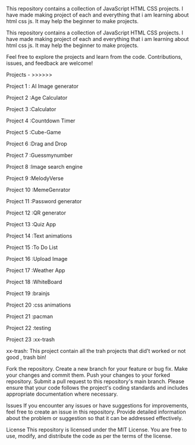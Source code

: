 This repository contains a collection of JavaScript HTML CSS projects. I have made making project of each and everything that i am learning about html css js. It may help the beginner to make projects.

This repository contains a collection of JavaScript HTML CSS projects.
I have made making project of each and everything that i am learning about html css js.
It may help the beginner to make projects.

Feel free to explore the projects and learn from the code. Contributions, issues, and feedback are welcome!

Projects - >>>>>>

Project 1 : AI Image generator

Project 2 :Age Calculator

Project 3 :Calculator

Project 4 :Countdown Timer

Project 5 :Cube-Game

Project 6 :Drag and Drop

Project 7 :Guessmynumber

Project 8 :Image search engine

Project 9 :MelodyVerse

Project 10 :MemeGenrator

Project 11 :Password generator

Project 12 :QR generator

Project 13 :Quiz App

Project 14 :Text animations

Project 15 :To Do List

Project 16 :Upload Image

Project 17 :Weather App

Project 18 :WhiteBoard

Project 19 :brainjs

Project 20 :css animations

Project 21 :pacman

Project 22 :testing

Project 23 :xx-trash

xx-trash: This project contain all the trah projects that did't worked or not good , trash bin!

Fork the repository. Create a new branch for your feature or bug fix. Make your changes and commit them. Push your changes to your forked repository. Submit a pull request to this repository's main branch. Please ensure that your code follows the project's coding standards and includes appropriate documentation where necessary.

Issues If you encounter any issues or have suggestions for improvements, feel free to create an issue in this repository. Provide detailed information about the problem or suggestion so that it can be addressed effectively.

License This repository is licensed under the MIT License. You are free to use, modify, and distribute the code as per the terms of the license.
